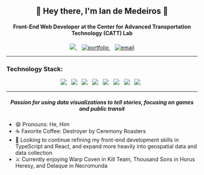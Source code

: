 <h2 align='center'>
🦑 Hey there, I'm Ian de Medeiros 🦑
</h2>

<h4 align='center'>
 Front-End Web Developer at the Center for Advanced Transportation Technology (CATT) Lab
</h4>
<p align='center'>
  <a href="https://www.linkedin.com/in/ian-de-medeiros/">
    <img src="https://img.shields.io/badge/linkedin-%230077B5.svg?&style=for-the-badge&logo=linkedin&logoColor=white" />
  </a> &nbsp;&nbsp;
  <a href="https://www.iandemed.dev/">
    <img src="https://img.shields.io/badge/-iandemed.dev-240046?style=for-the-badge" alt="portfolio"/>
  </a> &nbsp;&nbsp;
  <a href="mailto:iandemed@gmail.com"/>
    <img src="https://img.shields.io/badge/gmail-D14836?&style=for-the-badge&logo=gmail&logoColor=white" alt="email"/>
  </a> 
</p>

<hr>

<h3>
    Technology Stack:
</h3>
<p align='center'>
    <img src="https://img.shields.io/badge/typescript-%23007ACC.svg?style=for-the-badge&logo=typescript&logoColor=white" /> &nbsp; <img src="https://img.shields.io/badge/react%20-%2320232a.svg?&style=for-the-badge&logo=react&logoColor=%2361DAFB" /> &nbsp; <img src="https://img.shields.io/badge/node.js%20-%2343853D.svg?&style=for-the-badge&logo=node.js&logoColor=white" /> &nbsp; <img src="https://img.shields.io/badge/r-%23276DC3.svg?&style=for-the-badge&logo=r&logoColor=white" /> &nbsp; <img src="https://img.shields.io/badge/python-%233776AB.svg?&style=for-the-badge&logo=python&logoColor=white" /> &nbsp; <img src="https://img.shields.io/badge/django%20-%23092E20.svg?&style=for-the-badge&logo=django&logoColor=white" /> &nbsp; <img src="https://img.shields.io/badge/flask%20-%23000.svg?&style=for-the-badge&logo=flask&logoColor=white" /> &nbsp; <img src="https://img.shields.io/badge/heroku%20-430098.svg?&style=for-the-badge&logo=heroku&logoColor=white" /> &nbsp;  
</p>

<hr>

<h5 align='center'>
 Passion for using data visualizations to tell stories, focusing on games and public transit 
</h5>

- 😄 Pronouns: He, Him
- ☕️ Favorite Coffee: Destroyer by Ceremony Roasters
- 🔭 Looking to continue refining my front-end development skills in TypeScript and React, and expand more heavily into geospatial data and data collection
- ⚔️ Currently enjoying Warp Coven in Kill Team, Thousand Sons in Horus Heresy, and Delaque in Necromunda
